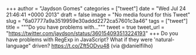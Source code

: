 
+++
author = "Jaydson Gomes"
categories = ["tweet"]
date = "Wed Jul 24 21:46:41 +0000 2013"
draft = false
image = "No media found for this Tweet"
slug = "6a07777a9a3519959e30addd2272ca57601c3a46"
tags = ["tweet"]
title = """Do you have problems with..."""
tweet = true
tweet_url = "https://twitter.com/jaydson/status/360154093513224193"
+++
Do you have problems with RegExp in JavaScript? What if they were 'natural-language" driven? https://t.co/Zft5ODvu48 (via @danielfilho)
